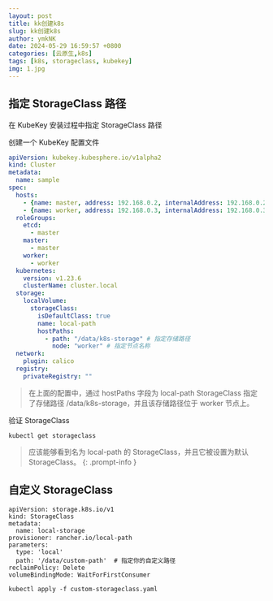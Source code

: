 ```yaml
---
layout: post
title: kk创建k8s
slug: kk创建k8s
author: ymkNK
date: 2024-05-29 16:59:57 +0800
categories: [云原生,k8s]
tags: [k8s, storageclass, kubekey]
img: 1.jpg
---
```



## 指定 StorageClass 路径
在 KubeKey 安装过程中指定 StorageClass 路径

创建一个 KubeKey 配置文件

```yaml
apiVersion: kubekey.kubesphere.io/v1alpha2
kind: Cluster
metadata:
  name: sample
spec:
  hosts:
    - {name: master, address: 192.168.0.2, internalAddress: 192.168.0.2, user: root, password: "your_password"}
    - {name: worker, address: 192.168.0.3, internalAddress: 192.168.0.3, user: root, password: "your_password"}
  roleGroups:
    etcd:
      - master
    master:
      - master
    worker:
      - worker
  kubernetes:
    version: v1.23.6
    clusterName: cluster.local
  storage:
    localVolume:
      storageClass:
        isDefaultClass: true
        name: local-path
        hostPaths:
          - path: "/data/k8s-storage" # 指定存储路径
            node: "worker" # 指定节点名称
  network:
    plugin: calico
  registry:
    privateRegistry: ""
```
> 在上面的配置中，通过 hostPaths 字段为 local-path StorageClass 指定了存储路径 /data/k8s-storage，并且该存储路径位于 worker 节点上。

验证 StorageClass
```shell
kubectl get storageclass
```
> 应该能够看到名为 local-path 的 StorageClass，并且它被设置为默认 StorageClass。
{: .prompt-info }



## 自定义 StorageClass
```shell
apiVersion: storage.k8s.io/v1
kind: StorageClass
metadata:
  name: local-storage
provisioner: rancher.io/local-path
parameters:
  type: 'local'
  path: '/data/custom-path'  # 指定你的自定义路径
reclaimPolicy: Delete
volumeBindingMode: WaitForFirstConsumer
```

```shell
kubectl apply -f custom-storageclass.yaml
```
